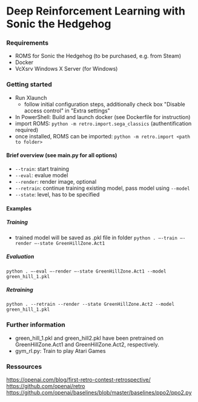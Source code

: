 ﻿# Deep Reinforcement Learning with Sonic the Hedgehog

### Requirements
* ROMS for Sonic the Hedgehog (to be purchased, e.g. from Steam) 
* Docker 
* VcXsrv Windows X Server (for Windows)


### Getting started
* Run Xlaunch 
  * follow initial configuration steps, additionally check box "Disable access control" in "Extra settings"
* In PowerShell: Build and launch docker (see Dockerfile for instruction)  
* import ROMS: `python -m retro.import.sega_classics` (authentification required)
* once installed, ROMS can be imported: `python -m retro.import <path to folder>`

#### Brief overview (see __main__.py for all options) 
* `--train`: start training
* `--eval`: evalue model
* `--render`: render image, optional 
* `--retrain`: continue training existing model, pass model using `--model`
* `--state`: level, has to be specified


#### Examples 
##### Training 
* trained model will be saved as .pkl file in folder
`python . –-train –-render –-state GreenHillZone.Act1`

##### Evaluation
`python . –-eval –-render –-state GreenHillZone.Act1 --model green_hill_1.pkl`

##### Retraining
`python . --retrain --render --state GreenHillZone.Act2 --model green_hill_1.pkl`



### Further information
* green_hill_1.pkl and green_hill2.pkl have been pretrained on GreenHillZone.Act1 and GreenHillZone.Act2, respectively. 
* gym_rl.py: Train to play Atari Games 



### Ressources
https://openai.com/blog/first-retro-contest-retrospective/
https://github.com/openai/retro
https://github.com/openai/baselines/blob/master/baselines/ppo2/ppo2.py

